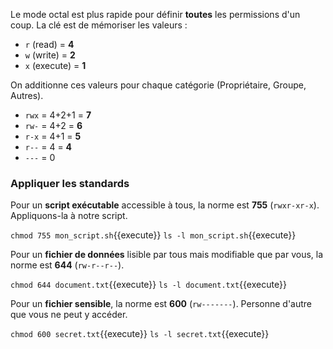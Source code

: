Le mode octal est plus rapide pour définir **toutes** les permissions d'un coup. La clé est de mémoriser les valeurs :
-   `r` (read) = **4**
-   `w` (write) = **2**
-   `x` (execute) = **1**

On additionne ces valeurs pour chaque catégorie (Propriétaire, Groupe, Autres).

-   `rwx` = 4+2+1 = **7**
-   `rw-` = 4+2 = **6**
-   `r-x` = 4+1 = **5**
-   `r--` = 4 = **4**
-   `---` = 0

### Appliquer les standards

Pour un **script exécutable** accessible à tous, la norme est **755** (`rwxr-xr-x`). Appliquons-la à notre script.

`chmod 755 mon_script.sh`{{execute}}
`ls -l mon_script.sh`{{execute}}

Pour un **fichier de données** lisible par tous mais modifiable que par vous, la norme est **644** (`rw-r--r--`).

`chmod 644 document.txt`{{execute}}
`ls -l document.txt`{{execute}}

Pour un **fichier sensible**, la norme est **600** (`rw-------`). Personne d'autre que vous ne peut y accéder.

`chmod 600 secret.txt`{{execute}}
`ls -l secret.txt`{{execute}}